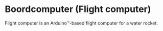 # Boordcomputer (Flight computer)
Flight computer is an Arduino&trade;-based flight computer for a water rocket.